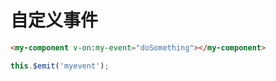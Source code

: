 # 自定义事件

```html
<my-component v-on:my-event="doSomething"></my-component>
```

```js
this.$emit('myevent');
```

